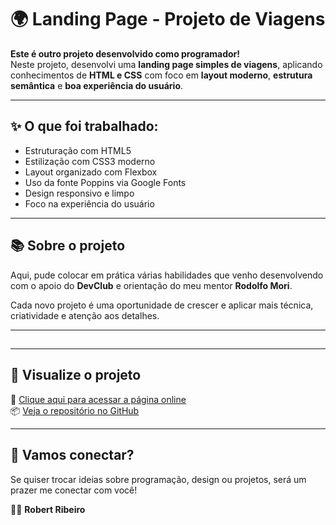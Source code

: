 # 🌍 Landing Page - Projeto de Viagens

**Este é outro projeto desenvolvido como programador!**  
Neste projeto, desenvolvi uma **landing page simples de viagens**, aplicando conhecimentos de **HTML e CSS** com foco em **layout moderno**, **estrutura semântica** e **boa experiência do usuário**.

---

## ✨ O que foi trabalhado:

- Estruturação com HTML5
- Estilização com CSS3 moderno
- Layout organizado com Flexbox
- Uso da fonte Poppins via Google Fonts
- Design responsivo e limpo
- Foco na experiência do usuário

---

## 📚 Sobre o projeto

Aqui, pude colocar em prática várias habilidades que venho desenvolvendo com o apoio do **DevClub** e orientação do meu mentor **Rodolfo Mori**.

Cada novo projeto é uma oportunidade de crescer e aplicar mais técnica, criatividade e atenção aos detalhes.

---
##
---

## 🚀 Visualize o projeto

🔗 [Clique aqui para acessar a página online](https://seu-usuario.github.io/nome-do-projeto/)  
📦 [Veja o repositório no GitHub](https://github.com/seu-usuario/nome-do-projeto)

---

## 🤝 Vamos conectar?

Se quiser trocar ideias sobre programação, design ou projetos, será um prazer me conectar com você!

👨‍💻 **Robert Ribeiro**
